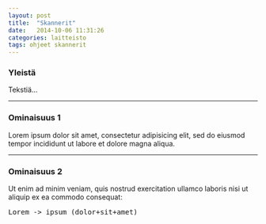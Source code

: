 ```yaml
---
layout: post
title:  "Skannerit"
date:   2014-10-06 11:31:26
categories: laitteisto
tags: ohjeet skannerit
---
```

### Yleistä
Tekstiä...

---

### Ominaisuus 1
Lorem ipsum dolor sit amet, consectetur adipisicing elit, sed do eiusmod
tempor incididunt ut labore et dolore magna aliqua.

---

### Ominaisuus 2
Ut enim ad minim veniam, quis nostrud exercitation ullamco laboris nisi ut aliquip ex ea commodo consequat:
<pre>Lorem -> ipsum (dolor+sit+amet)</pre>